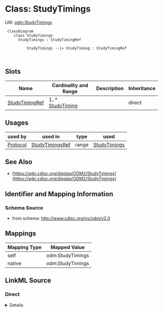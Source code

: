 # Class: StudyTimings



URI: [odm:StudyTimings](http://www.cdisc.org/ns/odm/v2.0/StudyTimings)



```mermaid
 classDiagram
    class StudyTimings
      StudyTimings : StudyTimingRef
        
          StudyTimings --|> StudyTiming : StudyTimingRef
        
      
```




<!-- no inheritance hierarchy -->


## Slots

| Name | Cardinality and Range | Description | Inheritance |
| ---  | --- | --- | --- |
| [StudyTimingRef](StudyTimingRef.md) | 1..* <br/> [StudyTiming](StudyTiming.md) |  | direct |





## Usages

| used by | used in | type | used |
| ---  | --- | --- | --- |
| [Protocol](Protocol.md) | [StudyTimingsRef](StudyTimingsRef.md) | range | [StudyTimings](StudyTimings.md) |






## See Also

* [https://wiki.cdisc.org/display/ODM2/StudyTimings](https://wiki.cdisc.org/display/ODM2/StudyTimings)

## Identifier and Mapping Information







### Schema Source


* from schema: http://www.cdisc.org/ns/odm/v2.0





## Mappings

| Mapping Type | Mapped Value |
| ---  | ---  |
| self | odm:StudyTimings |
| native | odm:StudyTimings |





## LinkML Source

<!-- TODO: investigate https://stackoverflow.com/questions/37606292/how-to-create-tabbed-code-blocks-in-mkdocs-or-sphinx -->

### Direct

<details>
```yaml
name: StudyTimings
from_schema: http://www.cdisc.org/ns/odm/v2.0
see_also:
- https://wiki.cdisc.org/display/ODM2/StudyTimings
slots:
- StudyTimingRef
slot_usage:
  StudyTimingRef:
    name: StudyTimingRef
    multivalued: true
    domain_of:
    - StudyTimings
    range: StudyTiming
    required: true
    inlined: true
    inlined_as_list: true
    minimum_cardinality: 1
class_uri: odm:StudyTimings

```
</details>

### Induced

<details>
```yaml
name: StudyTimings
from_schema: http://www.cdisc.org/ns/odm/v2.0
see_also:
- https://wiki.cdisc.org/display/ODM2/StudyTimings
slot_usage:
  StudyTimingRef:
    name: StudyTimingRef
    multivalued: true
    domain_of:
    - StudyTimings
    range: StudyTiming
    required: true
    inlined: true
    inlined_as_list: true
    minimum_cardinality: 1
attributes:
  StudyTimingRef:
    name: StudyTimingRef
    from_schema: http://www.cdisc.org/ns/odm/v2.0
    rank: 1000
    multivalued: true
    alias: StudyTimingRef
    owner: StudyTimings
    domain_of:
    - StudyTimings
    range: StudyTiming
    required: true
    inlined: true
    inlined_as_list: true
    minimum_cardinality: 1
class_uri: odm:StudyTimings

```
</details>